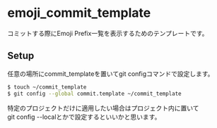 # emoji_commit_template
コミットする際にEmoji Prefix一覧を表示するためのテンプレートです。

## Setup
任意の場所にcommit_templateを置いてgit configコマンドで設定します。

```bash
$ touch ~/commit_template
$ git config --global commit.template ~/commit_template
```

特定のプロジェクトだけに適用したい場合はプロジェクト内に置いて  
git config --localとかで設定するといいかと思います。
